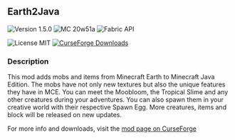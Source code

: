 ## Earth2Java

![Version 1.5.0](https://img.shields.io/badge/Version-1.5.0-brightgreen)
![MC 20w51a](https://img.shields.io/badge/MC-20w51a-blue)
![Fabric API](https://img.shields.io/badge/Fabric%20API-0.28.4+1.17-dfd4b7)

![License MIT](https://img.shields.io/badge/License-MIT-blue)
[![CurseForge Downloads](https://img.shields.io/badge/dynamic/json?color=f16436&label=CurseForge&query=%24.downloadCount&suffix=%20Downloads&url=https%3A%2F%2Faddons-ecs.forgesvc.net%2Fapi%2Fv2%2Faddon%2F398022)](https://www.curseforge.com/minecraft/mc-mods/earth2java-fabric)
### Description
This mod adds mobs and items from Minecraft Earth to Minecraft Java Edition. The mobs have not only new textures but also the unique features they have in MCE. You can meet the Moobloom, the Tropical Slime and any other creatures during your adventures. You can also spawn them in your creative world with their respective Spawn Egg.
More creatures, items and block will be released on new updates.

For more info and downloads, visit the [mod page on CurseForge](https://www.curseforge.com/minecraft/mc-mods/earth2java-fabric)
